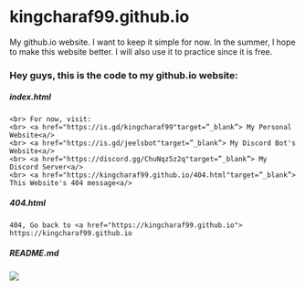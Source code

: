# kingcharaf99.github.io
My github.io website. I want to keep it simple for now. In the summer, I hope to make this website better. I will also use it to practice since it is free.

### Hey guys, this is the code to my github.io website:
##### index.html
```<a href="https://kingcharaf99.github.io"> This website<a/> is under construction.
<br> For now, visit:
<br> <a href="https://is.gd/kingcharaf99"target=”_blank”> My Personal Website<a/>
<br> <a href="https://is.gd/jeelsbot"target=”_blank”> My Discord Bot's Website<a/>
<br> <a href="https://discord.gg/ChuNqz5z2q"target=”_blank”> My Discord Server<a/>
<br> <a href="https://kingcharaf99.github.io/404.html"target=”_blank”> This Website's 404 message<a/>
```

##### 404.html
```
404, Go back to <a href="https://kingcharaf99.github.io"> https://kingcharaf99.github.io
```

##### README.md
<img src="https://i.imgur.com/eECZf2I.png" />
